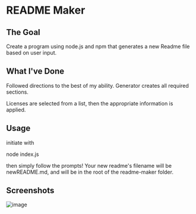 # README Maker

## The Goal

Create a program using node.js and npm that generates a new Readme file based on user input.

## What I've Done

Followed directions to the best of my ability. Generator creates all required sections.

Licenses are selected from a list, then the appropriate information is applied.


## Usage

initiate with

node index.js

then simply follow the prompts! Your new readme's filename will be newREADME.md, and will be in the root of the readme-maker folder.

## Screenshots

![image](https://user-images.githubusercontent.com/64741393/85349226-ed405b00-b4cb-11ea-9a7d-3434907c5bd2.png)
